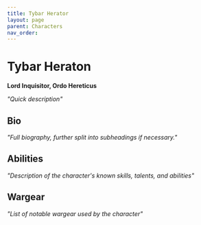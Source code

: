 ```yaml
---
title: Tybar Herator
layout: page
parent: Characters
nav_order: 
---
```

# Tybar Heraton
**Lord Inquisitor, Ordo Hereticus**

*"Quick description"*

## Bio
*"Full biography, further split into subheadings if necessary."*

## Abilities
*"Description of the character's known skills, talents, and abilities"*

## Wargear
*"List of notable wargear used by the character"*